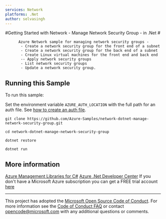```yaml
---
services: Network
platforms: .Net
author: selvasingh
---
```


#Getting Started with Network - Manage Network Security Group - in .Net #

          Azure Network sample for managing network security groups -
           - Create a network security group for the front end of a subnet
           - Create a network security group for the back end of a subnet
           - Create Linux virtual machines for the front end and back end
           -- Apply network security groups
           - List network security groups
           - Update a network security group.


## Running this Sample ##

To run this sample:

Set the environment variable `AZURE_AUTH_LOCATION` with the full path for an auth file. See [how to create an auth file](https://github.com/Azure/azure-sdk-for-net/blob/Fluent/AUTH.md).

    git clone https://github.com/Azure-Samples/network-dotnet-manage-network-security-group.git

    cd network-dotnet-manage-network-security-group

    dotnet restore

    dotnet run

## More information ##

[Azure Management Libraries for C#](https://github.com/Azure/azure-sdk-for-net/tree/Fluent)
[Azure .Net Developer Center](https://azure.microsoft.com/en-us/develop/net/)
If you don't have a Microsoft Azure subscription you can get a FREE trial account [here](http://go.microsoft.com/fwlink/?LinkId=330212)

---

This project has adopted the [Microsoft Open Source Code of Conduct](https://opensource.microsoft.com/codeofconduct/). For more information see the [Code of Conduct FAQ](https://opensource.microsoft.com/codeofconduct/faq/) or contact [opencode@microsoft.com](mailto:opencode@microsoft.com) with any additional questions or comments.